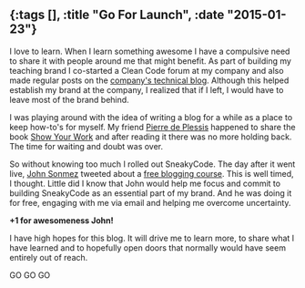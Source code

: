 {:tags [], :title "Go For Launch", :date "2015-01-23"}
-----
I love to learn. When I learn something awesome I have a compulsive need to share it with people around me that might benefit. As part of building my teaching brand I co-started a Clean Code forum at my company and also made regular posts on the [company's technical blog](http://blog.entelect.co.za/home). Although this helped establish my brand at the company, I realized that if I left, I would have to leave most of the brand behind.

I was playing around with the idea of writing a blog for a while as a place to keep how-to's for myself. My friend [Pierre de Plessis](http://www.pierreduplessis.co.za/) happened to share the book [Show Your Work](http://austinkleon.com/show-your-work/) and after reading it there was no more holding back. The time for waiting and doubt was over.

So without knowing too much I rolled out SneakyCode. The day after it went live, [John Sonmez](http://simpleprogrammer.com/) tweeted about a [free blogging course](http://devcareerboost.com/blog-course/). This is well timed, I thought. Little did I know that John would help me focus and commit to building SneakyCode as an essential part of my brand. And he was doing it for free, engaging with me via email and helping me overcome uncertainty. 

**+1 for awesomeness John!**

I have high hopes for this blog. It will drive me to learn more, to share what I have learned and to hopefully open doors that normally would have seem entirely out of reach.

GO GO GO